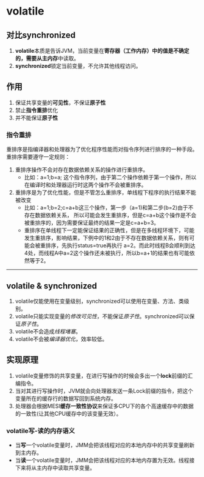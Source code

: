 # volatile

## 对比synchronized
1. **volatile**本质是告诉JVM，当前变量在**寄存器（工作内存）**中的值是不确定的，需要从**主内存**中读取。
2. **synchronized**锁定当前变量，不允许其他线程访问。

## 作用
1. 保证共享变量的**可见性**，不保证**原子性**
2. 禁止**指令重排**优化
3. 并不能保证**原子性**

### 指令重排

重排序是指编译器和处理器为了优化程序性能而对指令序列进行排序的一种手段。重排序需要遵守一定规则：
1. 重排序操作不会对存在数据依赖关系的操作进行重排序。
	- 比如：a=1;b=a; 这个指令序列，由于第二个操作依赖于第一个操作，所以在编译时和处理器运行时这两个操作不会被重排序。
2. 重排序是为了优化性能，但是不管怎么重排序，单线程下程序的执行结果不能被改变
	- 比如：a=1;b=2;c=a+b这三个操作，第一步（a=1)和第二步(b=2)由于不存在数据依赖关系， 所以可能会发生重排序，但是c=a+b这个操作是不会被重排序的，因为需要保证最终的结果一定是c=a+b=3。
	- 重排序在单线程下一定能保证结果的正确性，但是在多线程环境下，可能发生重排序，影响结果，下例中的1和2由于不存在数据依赖关系，则有可能会被重排序，先执行status=true再执行 a=2。而此时线程B会顺利到达4处，而线程A中a=2这个操作还未被执行，所以b=a+1的结果也有可能依然等于2。

---- 

## volatile & synchronized
1. volatile仅能使用在变量级别，synchronized可以使用在变量、方法、类级别。
2. volatile只能实现变量的*修改可见性*，不能保证*原子性*。synchronized可以保证*原子性*。
3. volatile不会造成*线程堵塞*。
4. volatile不会被*编译器优化*，效率较低。

## 实现原理
1. volatile变量修饰的共享变量，在进行写操作的时候会多出一个**lock**前缀的汇编指令。
2. 当对其进行写操作时，JVM就会向处理器发送一条Lock前缀的指令，把这个变量所在的缓存行的数据写回到系统内存。
3. 处理器会根据MESI**缓存一致性协议**来保证多CPU下的各个高速缓存中的数据的一致性(让其他CPU缓存中的该变量无效）。

### volatile写-读的内存语义

- 当**写**一个volatile变量时，JMM会把该线程对应的本地内存中的共享变量刷新到主内存。
- 当**读**一个volatile变量时，JMM会把该线程对应的本地内存置为无效。线程接下来将从主内存中读取共享变量。